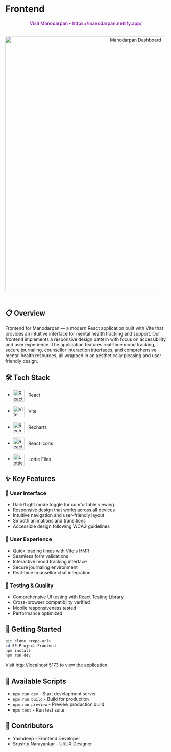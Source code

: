# Frontend

<div align="center">
  <a href="https://manodarpan.netlify.app/" style="color:#8E24AA; text-decoration:none; font-weight:600">Visit Manodarpan • https://manodarpan.netlify.app/</a>
</div>

<p align="center">
  <img src="YOUR_DIRECT_IMAGE_LINK" alt="Manodarpan Dashboard" width="800" style="border-radius: 8px; margin: 20px 0;"/>
</p>

## 📋 Overview
Frontend for Manodarpan — a modern React application built with Vite that provides an intuitive interface for mental health tracking and support. Our frontend implements a responsive design pattern with focus on accessibility and user experience. The application features real-time mood tracking, secure journaling, counsellor interaction interfaces, and comprehensive mental health resources, all wrapped in an aesthetically pleasing and user-friendly design.

## 🛠️ Tech Stack

- <img src="https://images.icon-icons.com/2415/PNG/512/react_original_wordmark_logo_icon_146375.png" alt="React" width="36" style="vertical-align:middle; margin-right:8px"/> React

- <img src="https://vitejs.dev/logo.svg" alt="Vite" width="36" style="vertical-align:middle; margin-right:8px"/> Vite

- <img src="https://blog.kakaocdn.net/dna/FISsJ/btquotFH0Kb/AAAAAAAAAAAAAAAAAAAAAMbSSx--YREm5gFOUKcd5JLLkyAYBWIBpBFNGCDf9okB/img.png?credential=yqXZFxpELC7KVnFOS48ylbz2pIh7yKj8&expires=1761922799&allow_ip=&allow_referer=&signature=LfBXDZZdUPlrEpbX5TBuuwxE2K4%3D" alt="Recharts" width="36" style="vertical-align:middle; margin-right:8px"/> Recharts

- <img src="https://media2.dev.to/dynamic/image/width=1000,height=500,fit=cover,gravity=auto,format=auto/https%3A%2F%2Fdev-to-uploads.s3.amazonaws.com%2Fi%2Fke6hqywlnr8b3r896hii.png" alt="React Icons" width="36" style="vertical-align:middle; margin-right:8px"/> React Icons

- <img src="https://media2.dev.to/dynamic/image/width=1280,height=720,fit=cover,gravity=auto,format=auto/https%3A%2F%2Fdev-to-uploads.s3.amazonaws.com%2Fuploads%2Farticles%2Fo1pj80y0s0xr7nq527js.jpg" alt="Lottie Files" width="36" style="vertical-align:middle; margin-right:8px"/> Lottie Files



## ✨ Key Features

### 🎨 User Interface
- Dark/Light mode toggle for comfortable viewing
- Responsive design that works across all devices
- Intuitive navigation and user-friendly layout
- Smooth animations and transitions
- Accessible design following WCAG guidelines

### 💫 User Experience
- Quick loading times with Vite's HMR
- Seamless form validations
- Interactive mood tracking interface
- Secure journaling environment
- Real-time counsellor chat integration

### 🧪 Testing & Quality
- Comprehensive UI testing with React Testing Library
- Cross-browser compatibility verified
- Mobile responsiveness tested
- Performance optimized

## 🏃 Getting Started
```powershell
git clone <repo-url>
cd SE-Project-Frontend
npm install
npm run dev
```

Visit [http://localhost:5173](http://localhost:5173) to view the application.

## 📜 Available Scripts
- `npm run dev` - Start development server
- `npm run build` - Build for production
- `npm run preview` - Preview production build
- `npm test` - Run test suite

## 👥 Contributors
- Yashdeep - Frontend Developer
- Srushty Narayankar - UI/UX Designer
